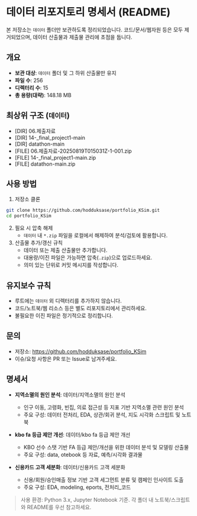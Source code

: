 ﻿# 데이터 리포지토리 명세서 (README)

본 저장소는 `데이터` 폴더만 보관하도록 정리되었습니다. 코드/문서/웹자원 등은 모두 제거되었으며, 데이터 산출물과 제출물 관리에 초점을 둡니다.

## 개요
- **보관 대상**: `데이터` 폴더 및 그 하위 산출물만 유지
- **파일 수**: 256
- **디렉터리 수**: 15
- **총 용량(대략)**: 148.18 MB

## 최상위 구조 (`데이터`)
- [DIR] 06.제출자료
- [DIR] 14-_final_project1-main
- [DIR] datathon-main
- [FILE] 06.제출자료-20250819T015031Z-1-001.zip
- [FILE] 14-_final_project1-main.zip
- [FILE] datathon-main.zip

## 사용 방법
1. 저장소 클론
```bash
git clone https://github.com/hodduksase/portfolio_KSim.git
cd portfolio_KSim
```
2. 필요 시 압축 해제
   - `데이터` 내 `*.zip` 파일을 로컬에서 해제하여 분석/검토에 활용합니다.
3. 산출물 추가/갱신 규칙
   - 데이터 또는 제출 산출물만 추가합니다.
   - 대용량/이진 파일은 가능하면 압축(`.zip`)으로 업로드하세요.
   - 의미 있는 단위로 커밋 메시지를 작성합니다.

## 유지보수 규칙
- 루트에는 `데이터` 외 디렉터리를 추가하지 않습니다.
- 코드/노트북/웹 리소스 등은 별도 리포지토리에서 관리하세요.
- 불필요한 이진 파일은 정기적으로 정리합니다.

## 문의
- 저장소: https://github.com/hodduksase/portfolio_KSim
- 이슈/요청 사항은 PR 또는 Issue로 남겨주세요.

## 명세서

- **지역소멸의 원인 분석**: 데이터/지역소멸의 원인 분석
  - 인구 이동, 고령화, 빈집, 의료 접근성 등 지표 기반 지역소멸 관련 원인 분석
  - 주요 구성: 데이터 전처리, EDA, 상관/회귀 분석, 지도 시각화 스크립트 및 노트북

- **kbo fa 등급 제안 개선**: 데이터/kbo fa 등급 제안 개선
  - KBO 선수 스탯 기반 FA 등급 제안/개선을 위한 데이터 분석 및 모델링 산출물
  - 주요 구성: data, 
otebook 등 자료, 예측/시각화 결과물

- **신용카드 고객 세분화**: 데이터/신용카드 고객 세분화
  - 신용/회원/승인매출 정보 기반 고객 세그먼트 분류 및 캠페인 인사이트 도출
  - 주요 구성: EDA, modeling, eports, 전처리_코드

> 사용 환경: Python 3.x, Jupyter Notebook 기준. 각 폴더 내 노트북/스크립트와 README를 우선 참고하세요.
